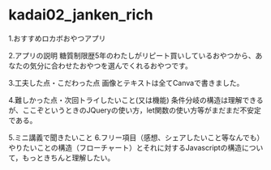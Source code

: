 # kadai02_janken_rich
1.おすすめロカボおやつアプリ

2.アプリの説明
糖質制限歴5年のわたしがリピート買いしているおやつから、あなたの気分に合わせたおやつを選んでくれるおやつです。

3.工夫した点・こだわった点
画像とテキストは全てCanvaで書きました。

4.難しかった点・次回トライしたいこと(又は機能)
条件分岐の構造は理解できるが、ここぞというときのJQueryの使い方，let関数の使い方等がまだまだ不安定である。

5.ミニ講義で聞きたいこと 6.フリー項目（感想、シェアしたいこと等なんでも）
やりたいことの構造（フローチャート）とそれに対するJavascriptの構造について，もっときちんと理解したい。
